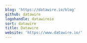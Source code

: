 ```yaml
---
blog: 'https://datawire.io/blog'
github: datawire
logohandle: datawireio
sort: datawire
title: Datawire
website: 'https://www.datawire.io/'
---
```

